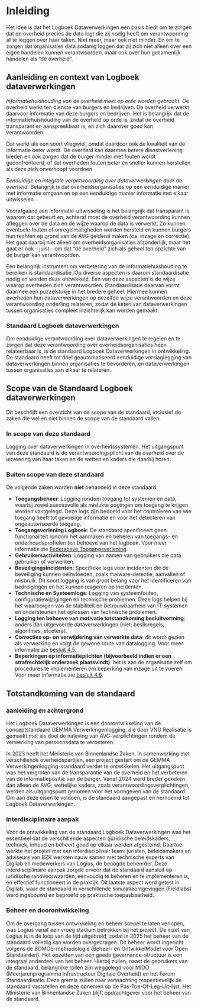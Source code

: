 # Inleiding

Het idee is dat het Logboek Dataverwerkingen een basis biedt om te zorgen dat de overheid precies de data logt die zij nodig heeft om verantwoording af te leggen over haar taken. Niet meer, maar ook niet minder. En om te zorgen dat organisaties data zodanig loggen dat zij zich niet alleen over een eigen handelen kunnen verantwoorden, maar ook over hun gezamenlijk handelen als “de overheid”.

## Aanleiding en context van Logboek dataverwerkingen

*Informatiehuishouding van de overheid moet op orde worden gebracht.* De overheid werkt ten dienste van burgers en bedrijven. De overheid verwerkt daarvoor informatie van deze burgers en bedrijven. Het is belangrijk dat de informatiehuishouding van de overheid op orde is, zodat de overheid transparant en aanspreekbaar is, en zich daarover goed kan verantwoorden.

Dat werkt als een soort vliegwiel, omdat daardoor ook de kwaliteit van de informatie beter wordt. De overheid kan daarmee betere dienstverlening bieden en ook zorgen dat de burger minder met fouten wordt geconfronteerd, of dat overheden fouten beter en sneller kunnen herstellen als deze zich onverhoopt voordoen.

*Eenduidige en integrale verantwoording over dataverwerkingen door de overheid.* Belangrijk is dat overheidsorganisaties op een eenduidige manier met informatie omgaan en op een eenduidige manier informatie met elkaar uitwisselen.

Voorafgaand aan informatie-uitwisseling is het belangrijk dat transparant is waarom dat gebeurt en, achteraf moet de overheid verantwoording kunnen afleggen over de data en de wijze waarop de data is verwerkt. Zo kunnen eventuele fouten of onregelmatigheden worden hersteld en kunnen burgers hun rechten op grond van de AVG geldend maken (oa. inzage en correctie). Het gaat daarbij niet alleen om overheidsorganisaties afzonderlijk, maar het gaat er ook – juist - om dat “dé overheid” zich als geheel ten opzichte van de burger kan verantwoorden.

Een belangrijk instrument om verbetering van de informatiehuishouding te bereiken is standaardisatie. Op diverse aspecten is daarom standaardisatie nodig en worden deze ontwikkeld. Een van deze aspecten is de wijze waarop overheden zich verantwoorden. Standaardisatie daarvan vormt daarmee een puzzelstukje in het bredere geheel. Hiermee kunnen overheden hun dataverwerkingen op dezelfde wijze verantwoorden en deze verantwoording onderling relateren, zodat de keten van dataverwerkingen tussen organisaties compleet inzichtelijk kan worden gemaakt.

### Standaard Logboek dataverwerkingen

Om eenduidige verantwoording over dataverwerkingen te regelen en te zorgen dat deze verantwoording over overheidsorganisaties heen relateerbaar is, is de standaard Logboek Dataverwerkingen in ontwikkeling. De standaard heeft tot doel geautomatiseerd eenduidige verslaglegging van dataverwerkingen binnen organisaties te bevorderen, en dataverwerkingen tussen organisaties aan elkaar te relateren.

## Scope van de Standaard Logboek dataverwerkingen

Dit beschrijft een overzicht van de scope van de standaard, inclusief de zaken die wel en niet binnen de scope van de standaard vallen.

### In scope van deze standaard

Logging over dataverwerkingen in overheidssystemen. Het uitgangspunt van deze standaard is de verantwoordingsplicht van de overheid over de uitvoering van haar taken en de wetten en kaders die daarbij horen.

### Buiten scope van deze standaard

De volgende zaken worden **niet** behandeld in deze standaard:

* **Toegangsbeheer**: Logging rondom toegang tot systemen en data, waarbij zowel succesvolle als mislukte pogingen om toegang te krijgen worden vastgelegd. Deze logs zijn bedoeld voor het controleren van wie toegang heeft tot gevoelige informatie en voor het detecteren van ongeautoriseerde toegang.
* **Toegangsverlening Logboek**: De standaard specificeert geen functionaliteit rondom het aanmaken en beheren van toegangs- en onderhoudsprofielen ten behoeve van het logboek. Voor meer informatie zie [Federatieve Toegangsverlening](https://digilab.overheid.nl/projecten/toegangsverleningmethodiek-api/).
* **Gebruikersactiviteiten**: Logging van namen van gebruikers die data gebruiken of verwerken.
* **Beveiligingsincidenten**: Specifieke logs voor incidenten die de beveiliging kunnen beïnvloeden, zoals malware-detectie, aanvallen of misbruik. Dit soort logging is van groot belang voor het identificeren van bedreigingen en het kunnen reageren op incidenten.
* **Technische en Systeemlogs**: Logging van systeemfouten, configuratiewijzigingen en technische problemen. Deze logs helpen bij het waarborgen van de stabiliteit en betrouwbaarheid van IT-systemen en ondersteunen het oplossen van technische problemen.
* **Logging ten behoeve van motivatie totstandkoming besluitvorming**: anders dan uitgevoerde  dataverwerkingen (niet: beslisregels, algoritmes, etcetera).
* **Correcties op- en verwijdering van verwerkte data**: dit wordt gezien als verwerking en volgt de gewone route van datalogging. Voor meer informatie zie [besluit 4.5](https://logius-standaarden.github.io/logboek-dataverwerkingen_Inleiding/#standaard-beschrijft-geen-interface-voor-verwijderen-van-logs).
* **Beperkingen op informatieplichten (bijvoorbeeld indien er een strafrechtelijk onderzoek plaatsvindt)**: het is aan de organisatie zelf om procedures te implementeren om beperking van inzage uit te voeren. Voor meer informatie zie [besluit 4.6](https://logius-standaarden.github.io/logboek-dataverwerkingen_Inleiding/#vertrouwelijkheid-wordt-vastgelegd-per-verwerkingsactiviteit).

## Totstandkoming van de standaard

### aanleiding en achtergrond

Het Logboek Dataverwerkingen is een doorontwikkeling van de conceptstandaard GEMMA Verwerkingenlogging, die door VNG Realisatie is gemaakt met als doel de naleving van AVG-verplichtingen rondom de verwerking van persoonsdata te verbeteren.

In 2023 heeft het Ministerie van Binnenlandse Zaken, in samenwerking met verschillende overheidspartijen, een project gestart om de GEMMA Verwerkingenlogging-standaard verder te ontwikkelen. Het uitgangspunt was het vergroten van de transparantie van de overheid en het verbeteren van de informatiepositie van de burger. Vanaf 2024 werd breder gekeken dan alleen de AVG; wettelijke kaders, zoals verantwoordingsverplichtingen, werden als uitgangspunt genomen voor het vormgeven van de standaard. Om aan deze eisen te voldoen, is de standaard aangepast en hernoemd tot Logboek Dataverwerkingen.

### Interdisciplinaire aanpak

Voor de ontwikkeling van de standaard Logboek Dataverwerkingen was het essentieel dat de verschillende aspecten (juridische beleidskaders, techniek, inhoud en beheer) goed op elkaar werden afgestemd. Daartoe werkte het project met een interdisciplinair team: juristen, beleidsmakers en adviseurs van BZK werkten nauw samen met technische experts van Digilab en medewerkers van Logius, de beoogde beheerder. Deze interdisciplinaire aanpak zorgde ervoor dat de standaard aansluit op juridische randvoorwaarden, eenvoudig te beheren en te implementeren is, én effectief functioneert in de praktijk. Dit laatste aspect werd getest in Digilab, waar de standaard in verschillende simulatieomgevingen (Fieldlabs) werd ingebouwd en beproefd op praktische toepasbaarheid.

### Beheer en doorontwikkeling

Om de overgang tussen ontwikkeling en beheer soepel te laten verlopen, was Logius vanaf een vroeg stadium betrokken bij het project. De inzet van Logius is in de loop van de tijd uitgebreid, zodat in 2025 het beheer van de standaard volledig kan worden overgedragen. Dit beheer wordt ingericht volgens de BOMOS-methodologie (Beheer- en OntwikkelModel voor Open Standaarden). Het opzetten van een goede governance-structuur is een integraal onderdeel van het beheer. Hierbij zullen, naast de gebruikers van de standaard, belangrijke rollen zijn weggelegd voor MIDO (Meerjarenprogramma Infrastructuur Digitale Overheid) en het Forum Standaardisatie. Deze gremia zullen naar verwachting respectievelijk de standaard vaststellen en deze opnemen op de Pas-Toe-Of-Leg-Uit-lijst. Het Ministerie van Binnenlandse Zaken blijft opdrachtgever voor het beheer van de standaard.

